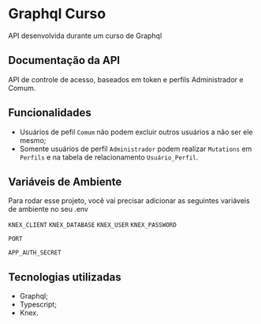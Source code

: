 
# Graphql Curso

API desenvolvida durante um curso de Graphql


## Documentação da API

API de controle de acesso, baseados em token e perfils Administrador e Comum.


## Funcionalidades

- Usuários de pefil `Comum` não podem excluir outros usuários a não ser ele mesmo;
- Somente usuários de perfil `Administrador` podem realizar `Mutations` em `Perfils` e na tabela de relacionamento `Usuário_Perfil`.

## Variáveis de Ambiente

Para rodar esse projeto, você vai precisar adicionar as seguintes variáveis de ambiente no seu .env

`KNEX_CLIENT`
`KNEX_DATABASE`
`KNEX_USER`
`KNEX_PASSWORD`

`PORT`

`APP_AUTH_SECRET`



## Tecnologias utilizadas

- Graphql;
- Typescript;
- Knex.


